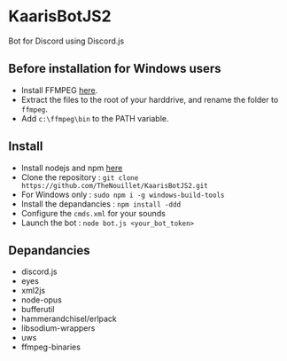 # KaarisBotJS2

Bot for Discord using Discord.js

## Before installation for Windows users

* Install FFMPEG [here](https://ffmpeg.zeranoe.com/builds/).
* Extract the files to the root of your harddrive, and rename the folder to `ffmpeg`.
* Add `c:\ffmpeg\bin` to the PATH variable.

## Install

* Install nodejs and npm [here](https://nodejs.org/en/)
* Clone the repository : `git clone https://github.com/TheNouillet/KaarisBotJS2.git`
* For Windows only : `sudo npm i -g windows-build-tools`
* Install the depandancies : `npm install -ddd`
* Configure the `cmds.xml` for your sounds
* Launch the bot : `node bot.js <your_bot_token>`

## Depandancies

* discord.js
* eyes
* xml2js
* node-opus
* bufferutil
* hammerandchisel/erlpack
* libsodium-wrappers
* uws
* ffmpeg-binaries